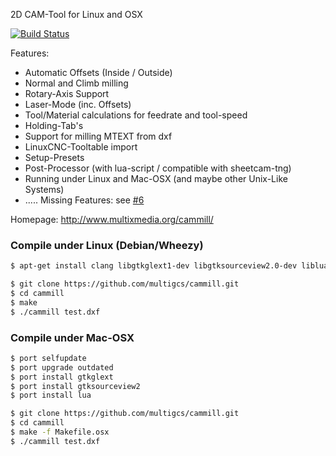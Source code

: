 2D CAM-Tool for Linux and OSX

[![Build Status](https://travis-ci.org/cammill/cammill.svg?branch=master)](https://travis-ci.org/cammill/cammill)

Features:
* Automatic Offsets (Inside / Outside)
* Normal and Climb milling
* Rotary-Axis Support
* Laser-Mode (inc. Offsets)
* Tool/Material calculations for feedrate and tool-speed
* Holding-Tab's
* Support for milling MTEXT from dxf
* LinuxCNC-Tooltable import
* Setup-Presets
* Post-Processor (with lua-script / compatible with sheetcam-tng)
* Running under Linux and Mac-OSX (and maybe other Unix-Like Systems)
* .....
Missing Features: see [#6](https://github.com/cammill/cammill/issues/6)

Homepage: http://www.multixmedia.org/cammill/

### Compile under Linux (Debian/Wheezy)

```bash
$ apt-get install clang libgtkglext1-dev libgtksourceview2.0-dev liblua5.1-0-dev freeglut3-dev libglu1-mesa-dev libgtk2.0-dev libgvnc-1.0-dev
```

```bash
$ git clone https://github.com/multigcs/cammill.git
$ cd cammill
$ make
$ ./cammill test.dxf
```

### Compile under Mac-OSX

```bash
$ port selfupdate
$ port upgrade outdated
$ port install gtkglext
$ port install gtksourceview2
$ port install lua
```

```bash
$ git clone https://github.com/multigcs/cammill.git
$ cd cammill
$ make -f Makefile.osx
$ ./cammill test.dxf
```
